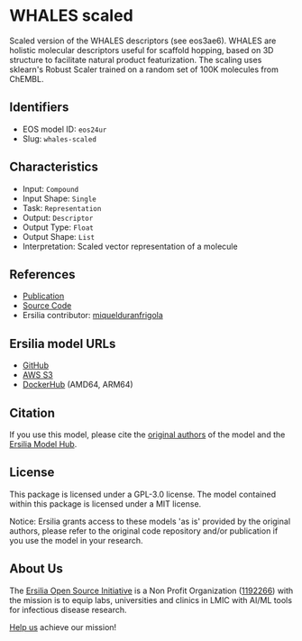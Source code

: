 # WHALES scaled

Scaled version of the WHALES descriptors (see eos3ae6). WHALES are holistic molecular descriptors useful for scaffold hopping, based on 3D structure to facilitate natural product featurization. The scaling uses sklearn's Robust Scaler trained on a random set of 100K molecules from ChEMBL.

## Identifiers

* EOS model ID: `eos24ur`
* Slug: `whales-scaled`

## Characteristics

* Input: `Compound`
* Input Shape: `Single`
* Task: `Representation`
* Output: `Descriptor`
* Output Type: `Float`
* Output Shape: `List`
* Interpretation: Scaled vector representation of a molecule

## References

* [Publication](https://www.nature.com/articles/s42004-018-0043-x)
* [Source Code](https://github.com/grisoniFr/scaffold_hopping_whales)
* Ersilia contributor: [miquelduranfrigola](https://github.com/miquelduranfrigola)

## Ersilia model URLs
* [GitHub](https://github.com/ersilia-os/eos24ur)
* [AWS S3](https://ersilia-models-zipped.s3.eu-central-1.amazonaws.com/eos24ur.zip)
* [DockerHub](https://hub.docker.com/r/ersiliaos/eos24ur) (AMD64, ARM64)

## Citation

If you use this model, please cite the [original authors](https://www.nature.com/articles/s42004-018-0043-x) of the model and the [Ersilia Model Hub](https://github.com/ersilia-os/ersilia/blob/master/CITATION.cff).

## License

This package is licensed under a GPL-3.0 license. The model contained within this package is licensed under a MIT license.

Notice: Ersilia grants access to these models 'as is' provided by the original authors, please refer to the original code repository and/or publication if you use the model in your research.

## About Us

The [Ersilia Open Source Initiative](https://ersilia.io) is a Non Profit Organization ([1192266](https://register-of-charities.charitycommission.gov.uk/charity-search/-/charity-details/5170657/full-print)) with the mission is to equip labs, universities and clinics in LMIC with AI/ML tools for infectious disease research.

[Help us](https://www.ersilia.io/donate) achieve our mission!